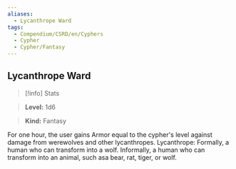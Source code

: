 ```yaml
---
aliases:
  - Lycanthrope Ward
tags:
  - Compendium/CSRD/en/Cyphers
  - Cypher
  - Cypher/Fantasy
---
```

  
    
## Lycanthrope Ward    
>[!info] Stats    
> **Level:** 1d6    
> **Kind:** Fantasy  
    
For one hour, the user gains Armor equal to the cypher's level against damage from werewolves and other lycanthropes. Lycanthrope: Formally, a human who can transform into a wolf. Informally, a human who can transform into an animal, such asa bear, rat, tiger, or wolf.